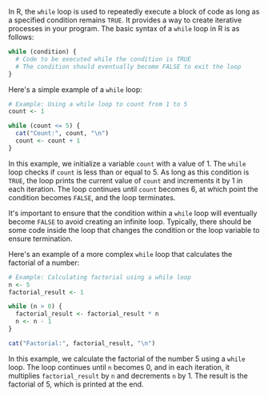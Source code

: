 In R, the `while` loop is used to repeatedly execute a block of code as long as a specified condition remains `TRUE`. It provides a way to create iterative processes in your program. The basic syntax of a `while` loop in R is as follows:

```R
while (condition) {
  # Code to be executed while the condition is TRUE
  # The condition should eventually become FALSE to exit the loop
}
```

Here's a simple example of a `while` loop:

```R
# Example: Using a while loop to count from 1 to 5
count <- 1

while (count <= 5) {
  cat("Count:", count, "\n")
  count <- count + 1
}
```

In this example, we initialize a variable `count` with a value of 1. The `while` loop checks if `count` is less than or equal to 5. As long as this condition is `TRUE`, the loop prints the current value of `count` and increments it by 1 in each iteration. The loop continues until `count` becomes 6, at which point the condition becomes `FALSE`, and the loop terminates.

It's important to ensure that the condition within a `while` loop will eventually become `FALSE` to avoid creating an infinite loop. Typically, there should be some code inside the loop that changes the condition or the loop variable to ensure termination.

Here's an example of a more complex `while` loop that calculates the factorial of a number:

```R
# Example: Calculating factorial using a while loop
n <- 5
factorial_result <- 1

while (n > 0) {
  factorial_result <- factorial_result * n
  n <- n - 1
}

cat("Factorial:", factorial_result, "\n")
```

In this example, we calculate the factorial of the number 5 using a `while` loop. The loop continues until `n` becomes 0, and in each iteration, it multiplies `factorial_result` by `n` and decrements `n` by 1. The result is the factorial of 5, which is printed at the end.